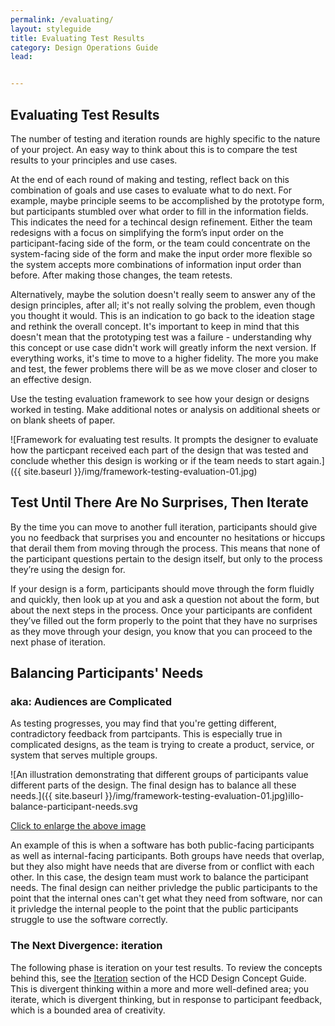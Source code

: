 ```yaml
---
permalink: /evaluating/
layout: styleguide
title: Evaluating Test Results
category: Design Operations Guide
lead:


---
```

## Evaluating Test Results

The number of testing and iteration rounds are highly specific to the nature of your project. An easy way to think about this is to compare the test results to your principles and use cases.

At the end of each round of making and testing, reflect back on this combination of goals and use cases to evaluate what to do next. For example, maybe principle seems to be accomplished by the prototype form, but participants stumbled over what order to fill in the information fields. This indicates the need for a techincal design refinement. Either the team redesigns with a focus on simplifying the form’s input order on the participant-facing side of the form, or the team could concentrate on the system-facing side of the form and make the input order more flexible so the system accepts more combinations of information input order than before. After making those changes, the team retests.

Alternatively, maybe the solution doesn't really seem to answer any of the design principles, after all; it's not really solving the problem, even though you thought it would. This is an indication to go back to the ideation stage and rethink the overall concept. It's important to keep in mind that this doesn't mean that the prototyping test was a failure - understanding why this concept or use case didn't work will greatly inform the next version. If everything works, it's time to move to a higher fidelity. The more you make and test, the fewer problems there will be as we move closer and closer to an effective design.

Use the testing evaluation framework to see how your design or designs worked in testing. Make additional notes or analysis on additional sheets or on blank sheets of paper.

![Framework for evaluating test results. It prompts the designer to evaluate how the particpant received each part of the design that was tested and conclude whether this design is working or if the team needs to start again.]({{ site.baseurl }}/img/framework-testing-evaluation-01.jpg)

## Test Until There Are No Surprises, Then Iterate

By the time you can move to another full iteration, participants should give you no feedback that surprises you and encounter no hesitations or hiccups that derail them from moving through the process. This means that none of the participant questions pertain to the design itself, but only to the process they’re using the design for.

If your design is a form, participants should move through the form fluidly and quickly, then look up at you and ask a question not about the form, but about the next steps in the process. Once your participants are confident they’ve filled out the form properly to the point that they have no surprises as they move through your design, you know that you can proceed to the next phase of iteration.

## Balancing Participants' Needs
### aka: Audiences are Complicated

As testing progresses, you may find that you're getting different, contradictory feedback from partcipants. This is especially true in complicated designs, as the team is trying to create a product, service, or system that serves multiple groups.

![An illustration demonstrating that different groups of participants value different parts of the design. The final design has to balance all these needs.]({{ site.baseurl }}/img/framework-testing-evaluation-01.jpg)illo-balance-participant-needs.svg

<a href="/HCD-Design-Operations-Guide/img/illo-convergent-divergent-thinking-v2-01.svg" alt=" " target="blank">Click to enlarge the above image</a>

An example of this is when a software has both public-facing participants as well as internal-facing participants. Both groups have needs that overlap, but they also might have needs that are diverse from or conflict with each other. In this case, the design team must work to balance the participant needs. The final design can neither privledge the public participants to the point that the internal ones can't get what they need from software, nor can it privledge the internal people to the point that the public participants struggle to use the software correctly.

### The Next Divergence: iteration

The following phase is iteration on your test results. To review the concepts behind this, see the <a href= "https://the-lab-at-opm.github.io/website/hcd-guide/design/iteration.htm">Iteration</a> section of the HCD Design Concept Guide. This is divergent thinking within a more and more well-defined area; you iterate, which is divergent thinking, but in response to participant feedback, which is a bounded area of creativity.
